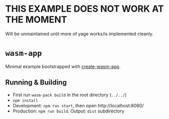 # THIS EXAMPLE DOES NOT WORK AT THE MOMENT
Will be unmaintained until more of yage works/is implemented cleanly.

# `wasm-app`

Minimal example bootstrapped with [create-wasm-app](https://github.com/rustwasm/create-wasm-app).

## Running & Building
* First run `wasm-pack build` in the root directory (`../../`)
* `npm install`
* Development: `npm run start`, then open http://localhost:8080/
* Production: `npm run build`. Output: `dist` subdirectory


